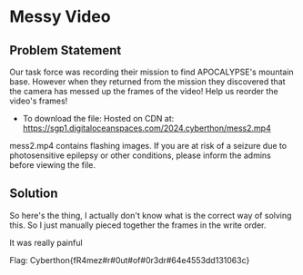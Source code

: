 # Messy Video

## Problem Statement
Our task force was recording their mission to find APOCALYPSE's mountain base. However when they returned from the mission they discovered that the camera has messed up the frames of the video! Help us reorder the video's frames!

- To download the file:
  Hosted on CDN at: https://sgp1.digitaloceanspaces.com/2024.cyberthon/mess2.mp4

mess2.mp4 contains flashing images. If you are at risk of a seizure due to photosensitive epilepsy or other conditions, please inform the admins before viewing the file.
## Solution
So here's the thing, I actually don't know what is the correct way of solving this. So I just manually pieced together the frames in the write order. 

It was really painful

Flag: Cyberthon{fR4mez#r#0ut#of#0r3dr#64e4553dd131063c}